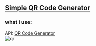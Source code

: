 ## [Simple QR Code Generator](https://istiakahmedsaad.github.io/QRCodeGenerator/)
### what i use: 
API: [QR Code Generator](https://goqr.me/api/) <br/>
![qr](https://github.com/istiakAHMEDsaad/QRCodeGenerator/assets/100187174/14ddea95-d538-414d-aa72-1c7e5f4c35d7)
